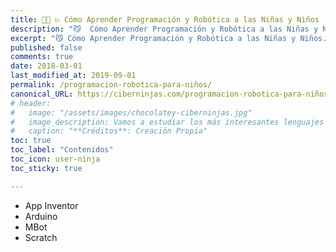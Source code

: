 ```yaml
---
title: 👨‍💻 ▷ Cómo Aprender Programación y Robótica a las Niñas y Niños
description: "😼  Cómo Aprender Programación y Robótica a las Niñas y Niños."
excerpt: "😼 Cómo Aprender Programación y Robótica a las Niñas y Niños."
published: false
comments: true
date: 2018-03-01
last_modified_at: 2019-09-01
permalink: /programacion-robotica-para-niños/
canonical_URL: https://ciberninjas.com/programacion-robotica-para-niños/
# header:
#   image: "/assets/images/chocolatey-ciberninjas.jpg"
#   image_description: Vamos a estudiar los más interesantes lenguajes de programación y frameworks de 2019
#   caption: "**Créditos**: Creación Propia"
toc: true
toc_label: "Contenidos"
toc_icon: user-ninja
toc_sticky: true

---
```


* App Inventor
* Arduino
* MBot
* Scratch